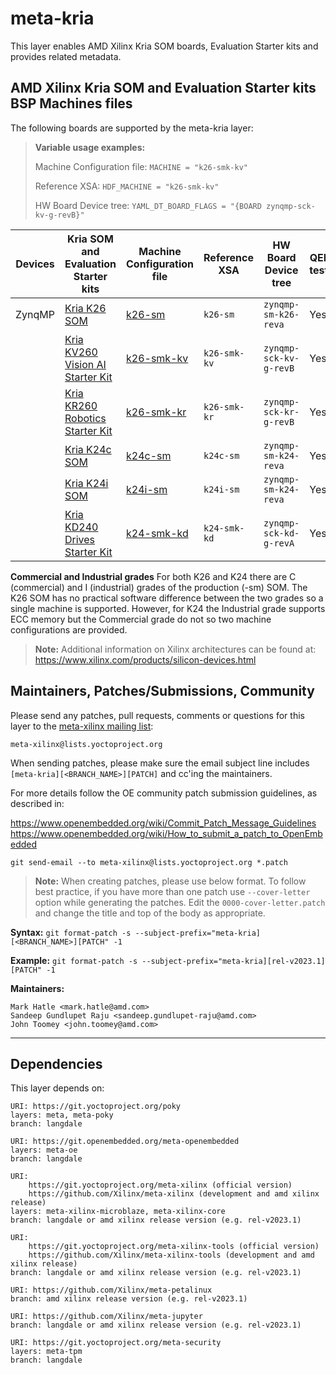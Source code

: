 # meta-kria

This layer enables AMD Xilinx Kria SOM boards, Evaluation Starter kits and
provides related metadata.

## AMD Xilinx Kria SOM and Evaluation Starter kits BSP Machines files

The following boards are supported by the meta-kria layer:

> **Variable usage examples:**
>
> Machine Configuration file: `MACHINE = "k26-smk-kv"`
>
> Reference XSA: `HDF_MACHINE = "k26-smk-kv"`
>
> HW Board Device tree: `YAML_DT_BOARD_FLAGS = "{BOARD zynqmp-sck-kv-g-revB}"`

| Devices | Kria SOM and Evaluation Starter kits                                                                        | Machine Configuration file                 | Reference XSA | HW Board Device tree   | QEMU tested | HW tested |
|---------|-------------------------------------------------------------------------------------------------------------|--------------------------------------------|---------------|------------------------|-------------|-----------|
| ZynqMP  | [Kria K26 SOM](https://www.xilinx.com/products/som/kria/k26c-commercial.html)                               | [k26-sm](conf/machine/k26-sm.conf)         | `k26-sm`      | `zynqmp-sm-k26-reva`   | Yes         | Yes       |
|         | [Kria KV260 Vision AI Starter Kit](https://www.xilinx.com/products/som/kria/kv260-vision-starter-kit.html)  | [k26-smk-kv](conf/machine/k26-smk-kv.conf) | `k26-smk-kv`  | `zynqmp-sck-kv-g-revB` | Yes         | Yes       |
|         | [Kria KR260 Robotics Starter Kit](https://www.xilinx.com/products/som/kria/kr260-robotics-starter-kit.html) | [k26-smk-kr](conf/machine/k26-smk-kr.conf) | `k26-smk-kr`  | `zynqmp-sck-kr-g-revB` | Yes         | Yes       |
|         | [Kria K24c SOM](https://www.xilinx.com/products/som/kria/k24c-commercial.html)                              | [k24c-sm](conf/machine/k24c-sm.conf)       | `k24c-sm`     | `zynqmp-sm-k24-reva`   | Yes         | Yes       |
|         | [Kria K24i SOM](https://www.xilinx.com/products/som/kria/k24c-commercial.html)                              | [k24i-sm](conf/machine/k24i-sm.conf)       | `k24i-sm`     | `zynqmp-sm-k24-reva`   | Yes         | Yes       |
|         | [Kria KD240 Drives Starter Kit](https://www.xilinx.com/products/som/kria/kd240-drives-starter-kit.html)     | [k24-smk-kd](conf/machine/k24-smk-kd.conf) | `k24-smk-kd`  | `zynqmp-sck-kd-g-revA` | Yes         | Yes       |

**Commercial and Industrial grades**
For both K26 and K24 there are C (commercial) and I (industrial) grades of the
production (-sm) SOM. The K26 SOM has no practical software difference between
the two grades so a single machine is supported. However, for K24 the Industrial
grade supports ECC memory but the Commercial grade do not so two machine
configurations are provided.

> **Note:** Additional information on Xilinx architectures can be found at:
	https://www.xilinx.com/products/silicon-devices.html

## Maintainers, Patches/Submissions, Community

Please send any patches, pull requests, comments or questions for this layer to
the [meta-xilinx mailing list](https://lists.yoctoproject.org/g/meta-xilinx):

	meta-xilinx@lists.yoctoproject.org

When sending patches, please make sure the email subject line includes
`[meta-kria][<BRANCH_NAME>][PATCH]` and cc'ing the maintainers.

For more details follow the OE community patch submission guidelines, as described in:

https://www.openembedded.org/wiki/Commit_Patch_Message_Guidelines
https://www.openembedded.org/wiki/How_to_submit_a_patch_to_OpenEmbedded

`git send-email --to meta-xilinx@lists.yoctoproject.org *.patch`

> **Note:** When creating patches, please use below format. To follow best practice,
> if you have more than one patch use `--cover-letter` option while generating the
> patches. Edit the `0000-cover-letter.patch` and change the title and top of the
> body as appropriate.

**Syntax:**
`git format-patch -s --subject-prefix="meta-kria][<BRANCH_NAME>][PATCH" -1`

**Example:**
`git format-patch -s --subject-prefix="meta-kria][rel-v2023.1][PATCH" -1`

**Maintainers:**

	Mark Hatle <mark.hatle@amd.com>
	Sandeep Gundlupet Raju <sandeep.gundlupet-raju@amd.com>
	John Toomey <john.toomey@amd.com>
---
## Dependencies

This layer depends on:

	URI: https://git.yoctoproject.org/poky
	layers: meta, meta-poky
	branch: langdale

	URI: https://git.openembedded.org/meta-openembedded
	layers: meta-oe
	branch: langdale

	URI:
        https://git.yoctoproject.org/meta-xilinx (official version)
        https://github.com/Xilinx/meta-xilinx (development and amd xilinx release)
	layers: meta-xilinx-microblaze, meta-xilinx-core
	branch: langdale or amd xilinx release version (e.g. rel-v2023.1)

	URI:
        https://git.yoctoproject.org/meta-xilinx-tools (official version)
        https://github.com/Xilinx/meta-xilinx-tools (development and amd xilinx release)
	branch: langdale or amd xilinx release version (e.g. rel-v2023.1)

	URI: https://github.com/Xilinx/meta-petalinux
	branch: amd xilinx release version (e.g. rel-v2023.1)

	URI: https://github.com/Xilinx/meta-jupyter
	branch: langdale or amd xilinx release version (e.g. rel-v2023.1)

	URI: https://git.yoctoproject.org/meta-security
	layers: meta-tpm
	branch: langdale
